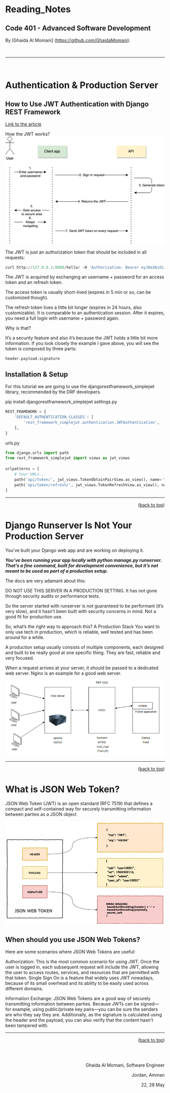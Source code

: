 # Reading_Notes
## Code 401 - Advanced Software Development





By [Ghaida Al Momani] (https://github.com/GhaidaMomani).


<br/>
<hr/>
<br/>

# Authentication & Production Server

## How to Use JWT Authentication with Django REST Framework
[Link to the article](https://simpleisbetterthancomplex.com/tutorial/2018/12/19/how-to-use-jwt-authentication-with-django-rest-framework.html)

How the JWT works?
![](../assests/jwt.png)





The JWT is just an authorization token that should be included in all requests:
```py
curl http://127.0.0.1:8000/hello/ -H 'Authorization: Bearer eyJ0eXAiOiJKV1QiLCJhbGciOiJIUzI1NiJ9.eyJ0b2tlbl90eXBlIjoiYWNjZXNzIiwiZXhwIjoxNTQzODI4NDMxLCJqdGkiOiI3ZjU5OTdiNzE1MGQ0NjU3OWRjMmI0OTE2NzA5N2U3YiIsInVzZXJfaWQiOjF9.Ju70kdcaHKn1Qaz8H42zrOYk0Jx9kIckTn9Xx7vhikY'
```
The JWT is acquired by exchanging an username + password for an access token and an refresh token.

The access token is usually short-lived (expires in 5 min or so, can be customized though).

The refresh token lives a little bit longer (expires in 24 hours, also customizable). It is comparable to an authentication session. After it expires, you need a full login with username + password again.

Why is that?

It’s a security feature and also it’s because the JWT holds a little bit more information. If you look closely the example I gave above, you will see the token is composed by three parts:


```
header.payload.signature
```



## Installation & Setup
For this tutorial we are going to use the djangorestframework_simplejwt library, recommended by the DRF developers.

pip install djangorestframework_simplejwt
settings.py

```py
REST_FRAMEWORK = {
    'DEFAULT_AUTHENTICATION_CLASSES': [
        'rest_framework_simplejwt.authentication.JWTAuthentication',
    ],
}
```
urls.py

```py
from django.urls import path
from rest_framework_simplejwt import views as jwt_views

urlpatterns = [
    # Your URLs...
    path('api/token/', jwt_views.TokenObtainPairView.as_view(), name='token_obtain_pair'),
    path('api/token/refresh/', jwt_views.TokenRefreshView.as_view(), name='token_refresh'),
]
```

<hr/>
<p align="right">(<a href="#top">back to top</a>)</p>




# Django Runserver Is Not Your Production Server

You’ve built your Django web app and are working on deploying it.

***You’ve been running your app locally with python manage.py runserver. That’s a fine command, built for development convenience, but it’s not meant to be used as part of a production setup.***

The docs are very adamant about this:

DO NOT USE THIS SERVER IN A PRODUCTION SETTING. It has not gone through security audits or performance tests.

So the server started with runserver is not guaranteed to be performant (it’s very slow), and it hasn’t been built with security concerns in mind. Not a good fit for production use.

So, what’s the right way to approach this?
A Production Stack
You want to only use tech in production, which is reliable, well tested and has been around for a while.

A production setup usually consists of multiple components, each designed and built to be really good at one specific thing. They are fast, reliable and very focused.

When a request arrives at your server, it should be passed to a dedicated web server. Nginx is an example for a good web server.

![](../assests/wsgi.png)


<hr/>
<p align="right">(<a href="#top">back to top</a>)</p>


# What is JSON Web Token?
JSON Web Token (JWT) is an open standard (RFC 7519) that defines a compact and self-contained way for securely transmitting information between parties as a JSON object

![](../assests/xdc4axtmpwsut743q2s2.png)



## When should you use JSON Web Tokens?


Here are some scenarios where JSON Web Tokens are useful:

Authorization: This is the most common scenario for using JWT. Once the user is logged in, each subsequent request will include the JWT, allowing the user to access routes, services, and resources that are permitted with that token. Single Sign On is a feature that widely uses JWT nowadays, because of its small overhead and its ability to be easily used across different domains.

Information Exchange: JSON Web Tokens are a good way of securely transmitting information between parties. Because JWTs can be signed—for example, using public/private key pairs—you can be sure the senders are who they say they are. Additionally, as the signature is calculated using the header and the payload, you can also verify that the content hasn't been tampered with.








<hr/>
<p align="right">(<a href="#top">back to top</a>)</p>
<br/><br/>
<p align="right">Ghaida Al Momani, Software Engineer</p>
<p align="right">Jordan, Amman</p>
  <p align="right">22, 28 May </p>